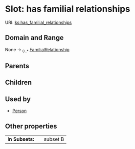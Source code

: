 
# Slot: has familial relationships




URI: [ks:has_familial_relationships](https://w3id.org/linkml/tests/kitchen_sink/has_familial_relationships)


## Domain and Range

None &#8594;  <sub>0..\*</sub> [FamilialRelationship](FamilialRelationship.md)

## Parents


## Children


## Used by

 * [Person](Person.md)

## Other properties

|  |  |  |
| --- | --- | --- |
| **In Subsets:** | | subset B |

